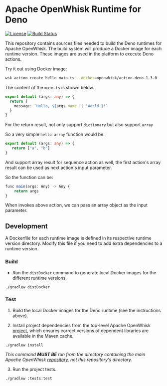 <!--
#
# Licensed to the Apache Software Foundation (ASF) under one or more
# contributor license agreements.  See the NOTICE file distributed with
# this work for additional information regarding copyright ownership.
# The ASF licenses this file to You under the Apache License, Version 2.0
# (the "License"); you may not use this file except in compliance with
# the License.  You may obtain a copy of the License at
#
#     http://www.apache.org/licenses/LICENSE-2.0
#
# Unless required by applicable law or agreed to in writing, software
# distributed under the License is distributed on an "AS IS" BASIS,
# WITHOUT WARRANTIES OR CONDITIONS OF ANY KIND, either express or implied.
# See the License for the specific language governing permissions and
# limitations under the License.
#
-->

# Apache OpenWhisk Runtime for Deno

[![License](https://img.shields.io/badge/license-Apache--2.0-blue.svg)](http://www.apache.org/licenses/LICENSE-2.0)
[![Build Status](https://travis-ci.com/apache/openwhisk-runtime-deno.svg?branch=master)](https://travis-ci.com/github/apache/openwhisk-runtime-deno)

This repository contains sources files needed to build the Deno
runtimes for Apache OpenWhisk. The build system will produce a Docker
image for each runtime version. These images are used in the platform
to execute Deno actions.

Try it out using Docker image:

```sh
wsk action create hello main.ts --docker=openwhisk/action-deno-1.3.0
```

The content of the `main.ts` is shown below.
```ts
export default (args: any) => {
  return {
    message: `Hello, ${args.name || 'World'}!`
  }
}
```
For the return result, not only support `dictionary` but also support `array`

So a very simple `hello array` function would be:

```ts
export default (args: any) => {
   return ["a", "b"]
}
```

And support array result for sequence action as well, the first action's array result can be used as next action's input parameter.

So the function can be:

```ts
func main(args: Any) -> Any {
    return args
}
```
When invokes above action, we can pass an array object as the input parameter.

## Development

A Dockerfile for each runtime image is defined in its respective
runtime version directory. Modify this file if you need to add extra
dependencies to a runtime version.

### Build

- Run the `distDocker` command to generate local Docker images for the different runtime versions.

```
./gradlew distDocker
```

### Test

1. Build the local Docker images for the Deno runtime (see the instructions above).

2. Install project dependencies from the top-level Apache OpenWhisk
[project](https://github.com/apache/openwhisk), which ensures correct
versions of dependent libraries are available in the Maven cache.

```
./gradlew install
```

*This command **MUST BE** run from the directory containing the main
 Apache OpenWhisk [repository](https://github.com/apache/openwhisk),
 not this repository's directory.*

3. Run the project tests.

```
./gradlew :tests:test
```
